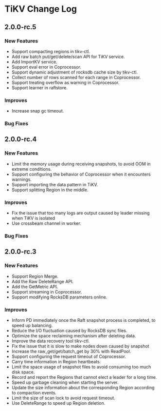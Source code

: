 # TiKV Change Log

## 2.0.0-rc.5
### New Features
* Support compacting regions in tikv-ctl.
* Add raw batch put/get/delete/scan API for TiKV service.
* Add ImportKV service.
* Support eval error in Coprocessor.
* Support dynamic adjustment of rocksdb cache size by tikv-ctl.
* Collect number of rows scanned for each range in Coprocessor.
* Support treating overflow as warning in Coprocessor.
* Support learner in raftstore.
### Improves
* Increase snap gc timeout.
### Bug Fixes

## 2.0.0-rc.4
### New Features
* Limit the memory usage during receiving snapshots, to avoid OOM in extreme conditions.
* Support configuring the behavior of Coprocessor when it encounters warnings.
* Support importing the data pattern in TiKV.
* Support splitting Region in the middle.
### Improves
* Fix the issue that too many logs are output caused by leader missing when TiKV is isolated
* Use crossbeam channel in worker.
### Bug Fixes

## 2.0.0-rc.3
### New Features
* Support Region Merge.
* Add the Raw DeleteRange API.
* Add the GetMetric API.
* Support streaming in Coprocessor.
* Support modifying RocksDB parameters online.
### Improves
* Inform PD immediately once the Raft snapshot process is completed, to speed up balancing.
* Reduce the I/O fluctuation caused by RocksDB sync files.
* Optimize the space reclaiming mechanism after deleting data.
* Improve the data recovery tool tikv-ctl.
* Fix the issue that it is slow to make nodes down caused by snapshot
* Increase the raw_get/get/batch_get by 30% with ReadPool.
* Support configuring the request timeout of Coprocessor.
* Carry time information in Region heartbeats.
* Limit the space usage of snapshot files to avoid consuming too much disk space.
* Record and report the Regions that cannot elect a leader for a long time.
* Speed up garbage cleaning when starting the server.
* Update the size information about the corresponding Region according to compaction events.
* Limit the size of scan lock to avoid request timeout.
* Use DeleteRange to speed up Region deletion.
